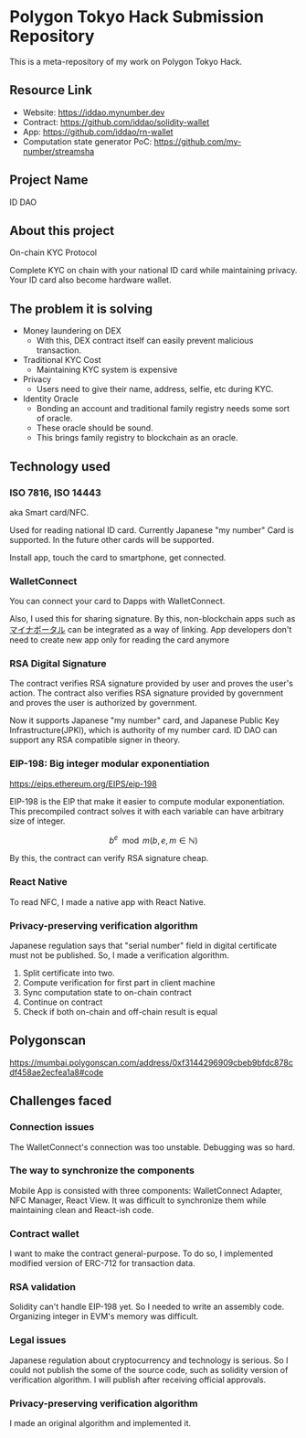 # Polygon Tokyo Hack Submission Repository

This is a meta-repository of my work on Polygon Tokyo Hack.

## Resource Link

- Website: https://iddao.mynumber.dev
- Contract: https://github.com/iddao/solidity-wallet
- App: https://github.com/iddao/rn-wallet
- Computation state generator PoC: https://github.com/my-number/streamsha

## Project Name

ID DAO

## About this project

On-chain KYC Protocol

Complete KYC on chain with your national ID card while maintaining privacy.
Your ID card also become hardware wallet.

## The problem it is solving

- Money laundering on DEX
    - With this, DEX contract itself can easily prevent malicious transaction.
- Traditional KYC Cost
    - Maintaining KYC system is expensive
- Privacy
    - Users need to give their name, address, selfie, etc during KYC.
- Identity Oracle
    - Bonding an account and traditional family registry needs some sort of oracle.
    - These oracle should be sound.
    - This brings family registry to blockchain as an oracle.

## Technology used

### ISO 7816, ISO 14443 

aka Smart card/NFC.

Used for reading national ID card. Currently Japanese "my number" Card is supported. In the future other cards will be supported.

Install app, touch the card to smartphone, get connected.

### WalletConnect

You can connect your card to Dapps with WalletConnect.

Also, I used this for sharing signature.
By this, non-blockchain apps such as [マイナポータル](https://myna.go.jp) can be integrated as a way of linking.
App developers don't need to create new app only for reading the card anymore

### RSA Digital Signature

The contract verifies RSA signature provided by user and proves the user's action.
The contract also verifies RSA signature provided by government and proves the user is authorized by government.

Now it supports Japanese "my number" card, and Japanese Public Key Infrastructure(JPKI), which is authority of my number card.
ID DAO can support any RSA compatible signer in theory.

### EIP-198: Big integer modular exponentiation

https://eips.ethereum.org/EIPS/eip-198

EIP-198 is the EIP that make it easier to compute modular exponentiation.
This precompiled contract solves it with each variable can have arbitrary size of integer. 

$${b}^{e}\mod m (b,e,m \in \mathbb{N}) $$

By this, the contract can verify RSA signature cheap.

### React Native

To read NFC, I made a native app with React Native.

### Privacy-preserving verification algorithm

Japanese regulation says that "serial number" field in digital certificate must not be published. So, I made a verification algorithm.

1. Split certificate into two.
1. Compute verification for first part in client machine
1. Sync computation state to on-chain contract
1. Continue on contract
1. Check if both on-chain and off-chain result is equal

## Polygonscan

https://mumbai.polygonscan.com/address/0xf3144296909cbeb9bfdc878cdf458ae2ecfea1a8#code

## Challenges faced

### Connection issues
The WalletConnect's connection was too unstable. Debugging was so hard. 

### The way to synchronize the components

Mobile App is consisted with three components: WalletConnect Adapter, NFC Manager, React View.
It was difficult to synchronize them while maintaining clean and React-ish code. 

### Contract wallet

I want to make the contract general-purpose. To do so, I implemented modified version of ERC-712 for transaction data.

### RSA validation

Solidity can't handle EIP-198 yet. So I needed to write an assembly code. Organizing integer in EVM's memory was difficult.

### Legal issues

Japanese regulation about cryptocurrency and technology is serious.
So I could not publish the some of the source code, such as solidity version of verification algorithm.
I will publish after receiving official approvals. 

### Privacy-preserving verification algorithm

I made an original algorithm and implemented it. 

